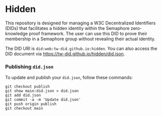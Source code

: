 # Hidden

This repository is designed for managing a W3C Decentralized Identifiers (DIDs) that facilitates a hidden identity within the Semaphore zero-knowledge proof framework. The user can use this DID to prove their membership in a Semaphore group without revealing their actual identity.

The DID URI is `did:web:tw-did.github.io:hidden`. You can also access the DID document via https://tw-did.github.io/hidden/did.json.

### Publishing `did.json`

To update and publish your `did.json`, follow these commands:

```shell
git checkout publish
git show main:did.json > did.json
git add did.json
git commit -a -m 'Update did.json'
git push origin publish
git checkout main
```
